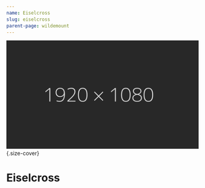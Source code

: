 ```yaml
---
name: Eiselcross
slug: eiselcross
parent-page: wildemount
---
```

![Caption](assets/img/placeholder_1920x1080.jpg){.size-cover}

# Eiselcross